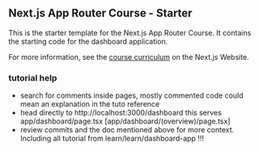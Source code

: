 ## Next.js App Router Course - Starter

This is the starter template for the Next.js App Router Course. It contains the starting code for the dashboard application.

For more information, see the [course curriculum](https://nextjs.org/learn) on the Next.js Website.

### tutorial help

- search for comments inside pages, mostly commented code could mean an explanation in the tuto reference
- head directly to http://localhost:3000/dashboard this serves app/dashboard/page.tsx [app/dashboard/(overview)/page.tsx]
- review commits and the doc mentioned above for more context. Including all tutorial from learn/learn/dashboard-app !!!